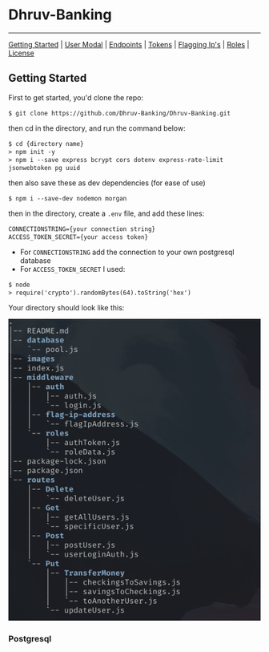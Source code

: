 # Dhruv-Banking

---

[Getting Started](#getting-started) | [User Modal](#user-modal) | [Endpoints](#end-points) | [Tokens](#tokens) | [Flagging Ip's](#flaging-ip) | [Roles](#roles) | [License](#license)

## Getting Started

First to get started, you'd clone the repo:

```shell
$ git clone https://github.com/Dhruv-Banking/Dhruv-Banking.git
```

then cd in the directory, and run the command below:

```shell
$ cd {directory name}
> npm init -y
> npm i --save express bcrypt cors dotenv express-rate-limit jsonwebtoken pg uuid
```

then also save these as dev dependencies (for ease of use)

```shell
$ npm i --save-dev nodemon morgan
```

then in the directory, create a `.env` file, and add these lines:

```
CONNECTIONSTRING={your connection string}
ACCESS_TOKEN_SECRET={your access token}
```

- For `CONNECTIONSTRING` add the connection to your own postgresql database
- For `ACCESS_TOKEN_SECRET` I used:

```shell
$ node
> require('crypto').randomBytes(64).toString('hex')
```

Your directory should look like this:

<img src="images/Dir__Tree.png" alt="Tree of the current directory" title="Tree of the current directory">

### Postgresql
